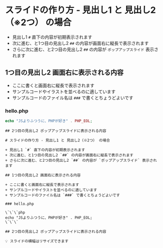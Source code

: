 # スライドの作り方 - 見出し1 と 見出し2（※2つ） の場合

+ 見出し1 `#` 直下の内容が初期表示されます
+ 次に進む、と1つ目の見出し2 `##` の内容が画面右に縦長で表示されます
+ さらに次に進む、と2つ目の見出し2 `##` の内容が `ポップアップスライド` 表示されます

## 1つ目の見出し2 画面右に表示される内容

+ ここに書くと画面右に縦長で表示されます
+ サンプルコードやイラストを並べるのに適しています
+ サンプルコードのファイル名は `###` で書くとちょうどよいです

### hello.php

```php
echo "JSよりふつうに、PHPが好き" . PHP_EOL;
```

```
## 2つ目の見出し2 ポップアップスライドに表示される内容

# スライドの作り方 - 見出し1 と 見出し2（※2つ） の場合

+ 見出し1 `#` 直下の内容が初期表示されます
+ 次に進む、と1つ目の見出し2 `##` の内容が画面右に縦長で表示されます
+ さらに次に進む、と2つ目の見出し2 `##` の内容が `ポップアップスライド` 表示されます

## 1つ目の見出し2 画面右に表示される内容

+ ここに書くと画面右に縦長で表示されます
+ サンプルコードやイラストを並べるのに適しています
+ サンプルコードのファイル名は `###` で書くとちょうどよいです

### hello.php

\`\`\`php
echo "JSよりふつうに、PHPが好き" . PHP_EOL;
\`\`\`

## 2つ目の見出し2 ポップアップスライドに表示される内容

💡 スライドの横幅はリサイズできます
```
